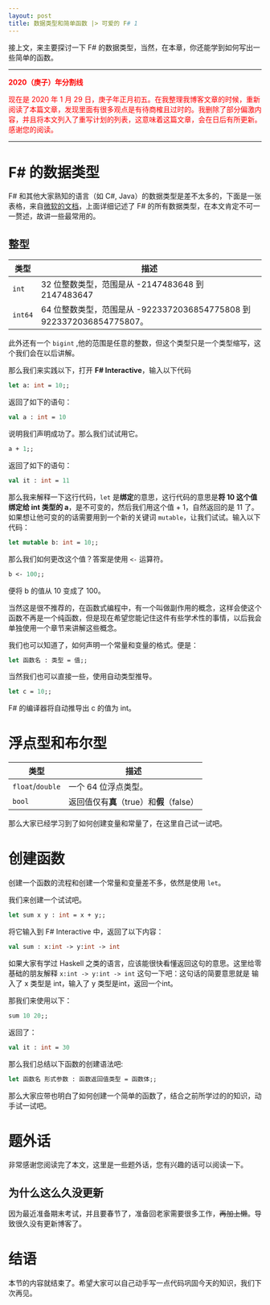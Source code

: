 ```yaml
---
layout: post
title: 数据类型和简单函数 |> 可爱的 F# 1
---
```

接上文，来主要探讨一下 F# 的数据类型，当然，在本章，你还能学到如何写出一些简单的函数。
<!--more-->

***

**<font color="red">2020（庚子）年分割线</font>**

<font color="red">现在是 2020 年 1 月 29 日，庚子年正月初五。在我整理我博客文章的时候，重新阅读了本篇文章，发现里面有很多观点是有待商榷且过时的。我删除了部分偏激内容，并且将本文列入了重写计划的列表，这意味着这篇文章，会在日后有所更新。感谢您的阅读。</font>


***

# F\# 的数据类型
F# 和其他大家熟知的语言（如 C#, Java）的数据类型是差不太多的，下面是一张表格，来自[微软的文档](https://docs.microsoft.com/zh-cn/dotnet/fsharp/language-reference/primitive-types)，上面详细记述了 F# 的所有数据类型，在本文肯定不可一一赘述，故讲一些最常用的。
## 整型

|类型|描述|
|----|---|
|`int`|32 位整数类型，范围是从 -2147483648 到 2147483647|
|`int64`|64 位整数类型，范围是从 -9223372036854775808 到  9223372036854775807。|

此外还有一个 `bigint` ,他的范围是任意的整数，但这个类型只是一个类型缩写，这个我们会在以后讲解。

那么我们来实践以下，打开 **F# Interactive**，输入以下代码

```fsharp
let a: int = 10;;
```

返回了如下的语句：

```fsharp
val a : int = 10
```
说明我们声明成功了。那么我们试试用它。

```fsharp
a + 1;;
```

返回了如下的语句：

```fsharp
val it : int = 11
```

那么我来解释一下这行代码，`let` 是**绑定**的意思，这行代码的意思是**将 10 这个值绑定给 int 类型的 a**，是不可变的，然后我们用这个值 + 1，自然返回的是 11 了。如果想让他可变的的话需要用到一个新的关键词 `mutable`，让我们试试。输入以下代码：

```fsharp
let mutable b: int = 10;;
```

那么我们如何更改这个值？答案是使用 `<-` 运算符。

```fsharp
b <- 100;;
```

便将 b 的值从 10 变成了 100。

当然这是很不推荐的，在函数式编程中，有一个叫做副作用的概念，这样会使这个函数不再是一个纯函数，但是现在希望您能记住这件有些学术性的事情，以后我会单独使用一个章节来讲解这些概念。

我们也可以知道了，如何声明一个常量和变量的格式。便是：

```fsharp
let 函数名 : 类型 = 值;;
```

当然我们也可以直接一些，使用自动类型推导。

```fsharp
let c = 10;;
```

F# 的编译器将自动推导出 c 的值为 int。
# 浮点型和布尔型

|类型|描述|
|----|---|
|`float`/`double`|一个 64 位浮点类型。|
|`bool`|返回值仅有**真**（true）和**假**（false）|

那么大家已经学习到了如何创建变量和常量了，在这里自己试一试吧。
# 创建函数
创建一个函数的流程和创建一个常量和变量差不多，依然是使用 `let`。

我们来创建一个试试吧。

```fsharp
let sum x y : int = x + y;;
```

将它输入到 F# Interactive 中，返回了以下内容：

```fsharp
val sum : x:int -> y:int -> int
```

如果大家有学过 Haskell 之类的语言，应该能很快看懂返回这句的意思。这里给零基础的朋友解释 `x:int -> y:int -> int` 这句一下吧：这句话的简要意思就是 输入了 x 类型是 int，输入了 y 类型是int，返回一个int。

那我们来使用以下：

```fsharp
sum 10 20;;
```

返回了：

```fsharp
val it : int = 30
```

那么我们总结以下函数的创建语法吧:

```fsharp
let 函数名 形式参数 : 函数返回值类型 = 函数体;;
```

那么大家应带也明白了如何创建一个简单的函数了，结合之前所学过的的知识，动手试一试吧。
# 题外话
非常感谢您阅读完了本文，这里是一些题外话，您有兴趣的话可以阅读一下。
## 为什么这么久没更新
因为最近准备期末考试，并且要春节了，准备回老家需要很多工作，~~再加上懒~~。导致很久没有更新博客了。
# 结语
本节的内容就结束了。希望大家可以自己动手写一点代码巩固今天的知识，我们下次再见。